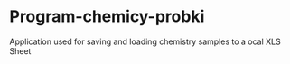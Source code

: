 # Program-chemicy-probki
Application used for saving and loading chemistry samples to a ocal XLS Sheet
